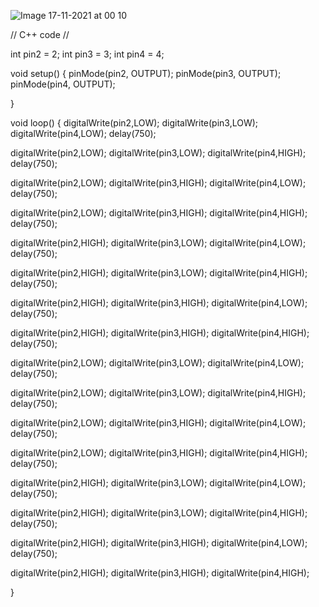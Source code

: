![Image 17-11-2021 at 00 10](https://user-images.githubusercontent.com/89038847/142058395-039ec9ed-5d24-43e1-b1b4-42fdac2f136d.jpg)

// C++ code
//

int pin2 = 2;
int pin3 = 3;
int pin4 = 4;

void setup()
{
  pinMode(pin2, OUTPUT);
  pinMode(pin3, OUTPUT);
  pinMode(pin4, OUTPUT);
  
}


void loop()
{
  digitalWrite(pin2,LOW);
  digitalWrite(pin3,LOW);
  digitalWrite(pin4,LOW);
  delay(750);
  
  digitalWrite(pin2,LOW);
  digitalWrite(pin3,LOW);
  digitalWrite(pin4,HIGH);
  delay(750);
  
  digitalWrite(pin2,LOW);
  digitalWrite(pin3,HIGH);
  digitalWrite(pin4,LOW);
  delay(750);
  
  digitalWrite(pin2,LOW);
  digitalWrite(pin3,HIGH);
  digitalWrite(pin4,HIGH);
  delay(750);
  
  digitalWrite(pin2,HIGH);
  digitalWrite(pin3,LOW);
  digitalWrite(pin4,LOW);
  delay(750);
  
  digitalWrite(pin2,HIGH);
  digitalWrite(pin3,LOW);
  digitalWrite(pin4,HIGH);
  delay(750);
  
  digitalWrite(pin2,HIGH);
  digitalWrite(pin3,HIGH);
  digitalWrite(pin4,LOW);
  delay(750);
  
  digitalWrite(pin2,HIGH);
  digitalWrite(pin3,HIGH);
  digitalWrite(pin4,HIGH);
  delay(750);
  
  digitalWrite(pin2,LOW);
  digitalWrite(pin3,LOW);
  digitalWrite(pin4,LOW);
  delay(750);
  
  digitalWrite(pin2,LOW);
  digitalWrite(pin3,LOW);
  digitalWrite(pin4,HIGH);
  delay(750);
  
  digitalWrite(pin2,LOW);
  digitalWrite(pin3,HIGH);
  digitalWrite(pin4,LOW);
  delay(750);
  
  digitalWrite(pin2,LOW);
  digitalWrite(pin3,HIGH);
  digitalWrite(pin4,HIGH);
  delay(750);
  
  digitalWrite(pin2,HIGH);
  digitalWrite(pin3,LOW);
  digitalWrite(pin4,LOW);
  delay(750);
  
  digitalWrite(pin2,HIGH);
  digitalWrite(pin3,LOW);
  digitalWrite(pin4,HIGH);
  delay(750);
  
  digitalWrite(pin2,HIGH);
  digitalWrite(pin3,HIGH);
  digitalWrite(pin4,LOW);
  delay(750);
  
  digitalWrite(pin2,HIGH);
  digitalWrite(pin3,HIGH);
  digitalWrite(pin4,HIGH);
  
}
